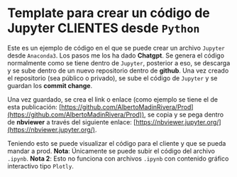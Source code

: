 # Template para crear un código de Jupyter CLIENTES desde `Python`

Este es un ejemplo de código en el que se puede crear un archivo `Jupyter` desde `Anaconda3`.
Los pasos me los ha dado **Chatgpt**. Se genera el código normalmente como se tiene dentro de `Jupyter`, posterior a eso, se descarga y se sube dentro de un nuevo repositorio dentro de **github**.
Una vez creado el repositorio (sea público o privado), se sube el código de `Jupyter` y se guardan los **commit change**.

Una vez guardado, se crea el link o enlace (como ejemplo se tiene el de esta publicación: [https://github.com/AlbertoMadinRivera/Prod](https://github.com/AlbertoMadinRivera/Prod)), se copia y se pega dentro de **nbviewer** a través del siguiente enlace: [https://nbviewer.jupyter.org/](https://nbviewer.jupyter.org/).

Teniendo esto se puede visualizar el código para el cliente y que se pueda mandar a prod.
**Nota**: Únicamente se puede subir el código del archivo `.ipynb`.
**Nota 2**: Esto no funciona con archivos `.ipynb` con contenido gráfico interactivo tipo `Plotly`.
